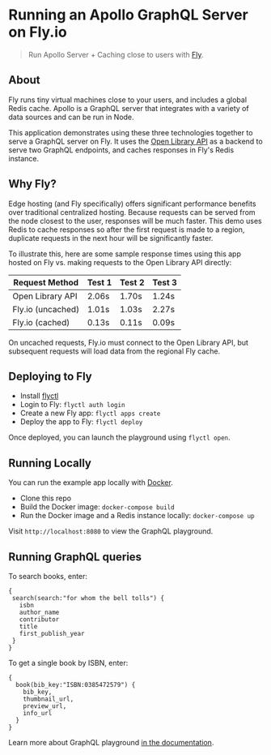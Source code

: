 # Running an Apollo GraphQL Server on Fly.io

> Run Apollo Server + Caching close to users with [Fly](https://fly.io/).

## About

Fly runs tiny virtual machines close to your users, and includes a global Redis cache. Apollo is a GraphQL server that
integrates with a variety of data sources and can be run in Node.

This application demonstrates using these three technologies together to serve a GraphQL server on Fly. It
uses the [Open Library API](https://openlibrary.org/developers/api) as a backend to serve two GraphQL endpoints, and
caches responses in Fly's Redis instance.

## Why Fly?

Edge hosting (and Fly specifically) offers significant performance benefits over traditional centralized hosting.
Because requests can be served from the node closest to the user, responses will be much faster. This demo uses 
Redis to cache responses so after the first request is made to a region, duplicate requests in the next hour 
will be significantly faster.

To illustrate this, here are some sample response times using this app hosted on Fly vs. making requests to the 
Open Library API directly:

| Request Method    | Test 1 | Test 2 | Test 3 |
|-------------------|--------|--------|--------|
| Open Library API  | 2.06s  | 1.70s  | 1.24s  |
| Fly.io (uncached) | 1.01s  | 1.03s  | 2.27s  |
| Fly.io (cached)   | 0.13s  | 0.11s  | 0.09s  |

On uncached requests, Fly.io must connect to the Open Library API, but subsequent requests will load data from the regional Fly cache.

## Deploying to Fly

- Install [flyctl](https://fly.io/docs/getting-started/installing-flyctl/)
- Login to Fly: `flyctl auth login`
- Create a new Fly app: `flyctl apps create`
- Deploy the app to Fly: `flyctl deploy`

Once deployed, you can launch the playground using `flyctl open`.

## Running Locally

You can run the example app locally with [Docker](https://www.docker.com/get-started).

- Clone this repo
- Build the Docker image: `docker-compose build`
- Run the Docker image and a Redis instance locally: `docker-compose up`

Visit `http://localhost:8080` to view the GraphQL playground.

## Running GraphQL queries

To search books, enter:

```
{
 search(search:"for whom the bell tolls") {
   isbn
   author_name
   contributor
   title
   first_publish_year
 }
}
```

To get a single book by ISBN, enter:

```
{
  book(bib_key:"ISBN:0385472579") {
    bib_key,
    thumbnail_url,
    preview_url,
    info_url
  }
}
```

Learn more about GraphQL playground [in the documentation](https://www.apollographql.com/docs/apollo-server/testing/graphql-playground/).
